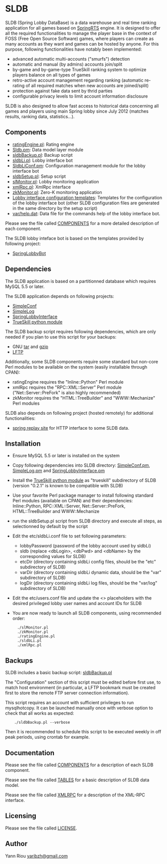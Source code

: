 SLDB
====
SLDB (Spring Lobby DataBase) is a data warehouse and real time ranking
application for all games based on [SpringRTS](http://springrts.com/) engine. It
is designed to offer all the required functionalities to manage the player base
in the context of FOSS (Free Open Source Software) games, where players can
create as many accounts as they want and games can be hosted by anyone. For
this purpose, following functionalities have notably been implemented:
* advanced automatic multi-accounts ("smurfs") detection
* automatic and manual (by admins) accounts join/split
* by-game and by-game-type TrueSkill ranking system to optimize players balance
  on all types of games
* retro-active account management regarding ranking (automatic re-rating of all
  required matches when new accounts are joined/split)
* protection against fake data sent by thrid parties
* configurable privacy levels to limit account information disclosure

SLDB is also designed to allow fast access to historical data concerning all
games and players using main Spring lobby since July 2012 (matches results,
ranking data, statistics...).

Components
----------
* [ratingEngine.pl](ratingEngine.pl): Rating engine
* [Sldb.pm](Sldb.pm): Data model layer module
* [sldbBackup.pl](sldbBackup.pl): Backup script
* [sldbLi.pl](sldbLi.pl): Lobby interface bot
* [SldbLiConf.pm](SldbLiConf.pm): Configuration management module for the lobby
  interface bot
* [sldbSetup.pl](sldbSetup.pl): Setup script
* [slMonitor.pl](slMonitor.pl): Lobby monitoring application
* [xmlRpc.pl](xmlRpc.pl): XmlRpc interface
* [zkMonitor.pl](zkMonitor.pl): Zero-K monitoring application
* [Lobby interface configuration templates](etc): Templates for the
  configuration of the lobby interface bot (other SLDB configuration files are
  generated in the same directory by the setup script)
* [var/help.dat](var/help.dat): Data file for the commands help of the lobby
  interface bot.

Please see the file called [COMPONENTS](COMPONENTS) for a more detailed
description of each component.

The SLDB lobby inteface bot is based on the templates provided by following project:
* [SpringLobbyBot](https://github.com/Yaribz/SpringLobbyBot)

Dependencies
------------
The SLDB application is based on a partitionned database which requires MySQL
5.5 or later.

The SLDB application depends on following projects:
* [SimpleConf](https://github.com/Yaribz/SimpleConf)
* [SimpleLog](https://github.com/Yaribz/SimpleLog)
* [SpringLobbyInterface](https://github.com/Yaribz/SpringLobbyInterface)
* [TrueSkill python module](https://github.com/sublee/trueskill)

The SLDB backup script requires following dependencies, which are only needed if
you plan to use this script for your backups:
* GNU [tar](http://www.gnu.org/software/tar/) and
  [gzip](http://www.gnu.org/software/gzip/)
* [LFTP](http://lftp.yar.ru/)

Additionally, some SLDB components require some standard but non-core Perl
modules to be available on the system (easily installable through CPAN):
* ratingEngine requires the "Inline::Python" Perl module
* xmlRpc requires the "RPC::XML::Server" Perl module ("Net::Server::PreFork" is
  also highly recommended)
* zkMonitor requires the "HTML::TreeBuilder" and "WWW::Mechanize" Perl modules

SLDB also depends on following project (hosted remotely) for additional
functionalities:
* [spring replay site](https://github.com/dansan/spring-replay-site) for HTTP
  interface to some SLDB data.

Installation
------------
* Ensure MySQL 5.5 or later is installed on the system
* Copy following dependencies into SLDB directory:
  [SimpleConf.pm](https://raw.github.com/Yaribz/SimpleConf/master/SimpleConf.pm),
  [SimpleLog.pm](https://raw.github.com/Yaribz/SimpleLog/master/SimpleLog.pm) and
  [SpringLobbyInterface.pm](https://raw.github.com/Yaribz/SpringLobbyInterface/master/SpringLobbyInterface.pm)
* Install the [TrueSkill python module](https://github.com/sublee/trueskill) as
  "trueskill" subdirectory of SLDB (version "0.2.1" is known to be compatible
  with SLDB)
* Use your favorite Perl package manager to install following standard Perl
  modules (available on CPAN) and their dependencies: Inline::Python,
  RPC::XML::Server, Net::Server::PreFork, HTML::TreeBuilder and WWW::Mechanize
* run the sldbSetup.pl script from SLDB directory and execute all steps, as
  selectionned by default by the script
* Edit the etc/sldbLi.conf file to set following parameters:
  * lobbyPassword (password of the lobby account used by sldbLi)
  * sldb (replace  &lt;dbLogin&gt;, &lt;dbPwd&gt; and &lt;dbName&gt; by the
    corresponding values for SLDB)
  * etcDir (directory containing sldbLi config files, should be the
    "etc" subdirectory of SLDB)
  * varDir (directory containing sldbLi dynamic data, should be the "var"
    subdirectory of SLDB)
  * logDir (directory containing sldbLi log files, should be the "var/log"
    subdirectory of SLDB)
* Edit the etc/users.conf file and update the <> placeholders with the desired
  privileged lobby user names and account IDs for SLDB
* You are now ready to launch all SLDB components, using recommended order:

        ./slMonitor.pl
        ./zkMonitor.pl
        ./ratingEngine.pl
        ./sldbLi.pl
        ./xmlRpc.pl

Backups
-------
SLDB includes a basic backup script: [sldbBackup.pl](sldbBackup.pl)

The "Configuration" section of this script must be edited before first use, to
match host environment (in particular, a LFTP bookmark must be created first to
store the remote FTP server connection information).

This script requires an account with sufficient privileges to run mysqlhotcopy.
It can be launched manually once with verbose option to check that all works as
expected:

        ./sldbBackup.pl --verbose

Then it is recommended to schedule this script to be executed weekly in off peak
periods, using crontab for example.

Documentation
-------------
Please see the file called [COMPONENTS](COMPONENTS) for a description of each
SLDB component.

Please see the file called [TABLES](TABLES) for a basic description of SLDB
data model.

Please see the file called [XMLRPC](XMLRPC) for a description of the XML-RPC
interface.

Licensing
---------
Please see the file called [LICENSE](LICENSE).

Author
------
Yann Riou <yaribzh@gmail.com>
